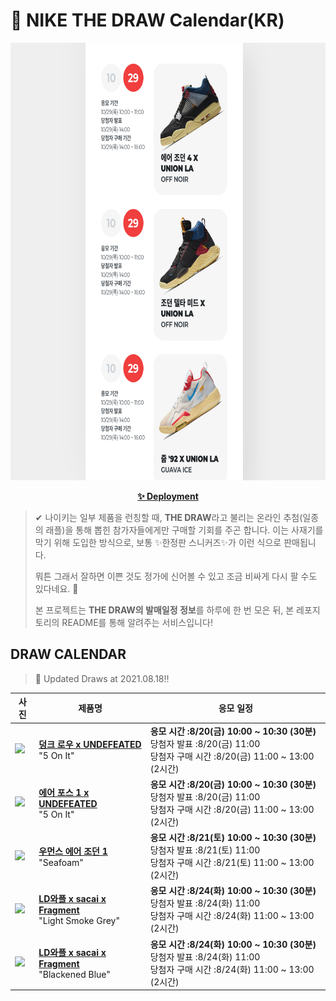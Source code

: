 # 👟 NIKE THE DRAW Calendar(KR)

<div align="center">
  <a href="https://junhoyeo.github.io/NIKE-THE-DRAW-Calendar/">
    <img src="./docs/images/preview.png" alt="Preview image of deployed application" height="700px" width="700px" />
  </a>
</div>

<p align="center">
  <a href="https://junhoyeo.github.io/NIKE-THE-DRAW-Calendar/">
    <strong>✨ Deployment</strong>
  </a>
</p>

> ✔ 나이키는 일부 제품을 런칭할 때, **THE DRAW**라고 불리는 온라인 추첨(일종의 래플)을 통해 뽑힌 참가자들에게만 구매할 기회를 주곤 합니다. 이는 사재기를 막기 위해 도입한 방식으로, 보통 ✨한정판 스니커즈✨가 이런 식으로 판매됩니다.
>
> 뭐튼 그래서 잘하면 이쁜 것도 정가에 신어볼 수 있고 조금 비싸게 다시 팔 수도 있다네요. 🤭
>
> 본 프로젝트는 **THE DRAW의 발매일정 정보**를 하루에 한 번 모은 뒤, 본 레포지토리의 README를 통해 알려주는 서비스입니다!

## DRAW CALENDAR

<!-- DRAW CALENDAR: START -->

> 👟 Updated Draws at 2021.08.18‼️

| 사진 | 제품명 | 응모 일정 |
| --- | ---- | ------- |
| <img src="https://static-breeze.nike.co.kr/kr/ko_kr/cmsstatic/product/DH6508-400/f962a00b-6917-45e3-9a58-7de44e8c4d01_primary.jpg?snkrBrowse" width="256" /> | <a href="https://www.nike.com/kr/launch/t/men/fw/nike-sportswear/DH6508-400/ocbx75/nike-dunk-low-sp"><strong>덩크 로우 x UNDEFEATED</strong><br /></a> "5 On It" | <strong>응모 시간 :8/20(금) 10:00 ~ 10:30 (30분)</strong><br />당첨자 발표 :8/20(금) 11:00<br />당첨자 구매 시간 :8/20(금) 11:00 ~ 13:00 (2시간) |
| <img src="https://static-breeze.nike.co.kr/kr/ko_kr/cmsstatic/product/DM8461-001/2434f1aa-36ed-4fd4-aecd-8059674f0636_primary.jpg?snkrBrowse" width="256" /> | <a href="https://www.nike.com/kr/launch/t/men/fw/nike-sportswear/DM8461-001/prve41/nike-air-force-1-low-sp"><strong>에어 포스 1 x UNDEFEATED</strong><br /></a> "5 On It" | <strong>응모 시간 :8/20(금) 10:00 ~ 10:30 (30분)</strong><br />당첨자 발표 :8/20(금) 11:00<br />당첨자 구매 시간 :8/20(금) 11:00 ~ 13:00 (2시간) |
| <img src="https://static-breeze.nike.co.kr/kr/ko_kr/cmsstatic/product/CD0461-002/8c6761af-a99d-4f09-97d7-4f6d2471f214_primary.jpg?snkrBrowse" width="256" /> | <a href="https://www.nike.com/kr/launch/t/women/fw/basketball/CD0461-002/yime34/w-air-jordan-1-retro-hi-og"><strong>우먼스 에어 조던 1</strong><br /></a> "Seafoam" | <strong>응모 시간 :8/21(토) 10:00 ~ 10:30 (30분)</strong><br />당첨자 발표 :8/21(토) 11:00<br />당첨자 구매 시간 :8/21(토) 11:00 ~ 13:00 (2시간) |
| <img src="https://static-breeze.nike.co.kr/kr/ko_kr/cmsstatic/product/DH2684-001/b92e7e60-431c-4e90-b88a-9a0e8db1d2a1_primary.jpg?snkrBrowse" width="256" /> | <a href="https://www.nike.com/kr/launch/t/men/fw/nike-sportswear/DH2684-001/enra14/nike-ldwaffle-sf"><strong>LD와플 x sacai x Fragment</strong><br /></a> "Light Smoke Grey" | <strong>응모 시간 :8/24(화) 10:00 ~ 10:30 (30분)</strong><br />당첨자 발표 :8/24(화) 11:00<br />당첨자 구매 시간 :8/24(화) 11:00 ~ 13:00 (2시간) |
| <img src="https://static-breeze.nike.co.kr/kr/ko_kr/cmsstatic/product/DH2684-400/19e847a7-8a65-4907-8903-3bab1be6e5f1_primary.jpg?snkrBrowse" width="256" /> | <a href="https://www.nike.com/kr/launch/t/men/fw/nike-sportswear/DH2684-400/ivoa29/nike-ldwaffle-sf"><strong>LD와플 x sacai x Fragment</strong><br /></a> "Blackened Blue" | <strong>응모 시간 :8/24(화) 10:00 ~ 10:30 (30분)</strong><br />당첨자 발표 :8/24(화) 11:00<br />당첨자 구매 시간 :8/24(화) 11:00 ~ 13:00 (2시간) |

<!-- DRAW CALENDAR: END -->
